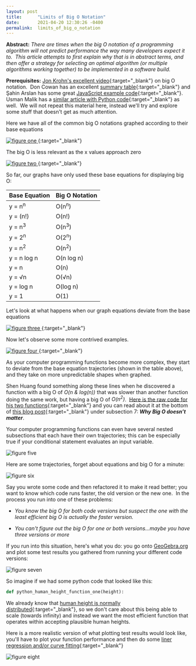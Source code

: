 ```yaml
---
layout: post
title:      "Limits of Big O Notation"
date:       2021-04-20 12:30:26 -0400
permalink:  limits_of_big_o_notation
---
```


**Abstract:** *There are times when the big O notation of a programming algorithm will not predict performance the way many developers expect it to.&nbsp;  This article attempts to first explain why that is in abstract terms, and then offer a strategy for selecting an optimal algorithm (or multiple algorithms working together) to be implemented in a software build.*

**Prerequisites:** [Jon Krohn's excellent video](https://www.youtube.com/watch?v=5yJ_QLec0Lc){:target="_blank"} on big O notation.&nbsp; Don Cowan has an excellent [summary table](https://www.donkcowan.com/blog/2013/5/11/big-o-notation){:target="_blank"} and Şahin Arslan has some great [JavaScript example code](https://dev.to/humblecoder00/comprehensive-big-o-notation-guide-in-plain-english-using-javascript-3n6m){:target="_blank"}.&nbsp;  Usman Malik has a [similar article with Python code](https://stackabuse.com/big-o-notation-and-algorithm-analysis-with-python-examples/){:target="_blank"} as well.&nbsp;  We will not repeat this material here, instead we'll try and explore some stuff that doesn't get as much attention.&nbsp;

Here we have all of the common big O notations graphed according to their base equations

[
![figure one](https://i.imgur.com/GsUTCYW.png)
](https://www.desmos.com/calculator/zuhpohsbtv){:target="_blank"}

The big O is less relevant as the x values approach zero

[
![figure two](https://i.imgur.com/mSTP3pF.png)
](https://www.desmos.com/calculator/lvfipf0q6p){:target="_blank"}

So far, our graphs have only used these base equations for displaying big O:

|  Base Equation  | Big O Notation |
|--|--|
| y = n<sup>n</sup>   | O(n<sup>n</sup>) |
| y = (n!)| O(n!) |
| y = n<sup>3</sup>| O(n<sup>3</sup>) |
| y = 2<sup>n</sup> | O(2<sup>n</sup>)|
| y = n<sup>2</sup> | O(n<sup>2</sup>)|
| y = n log n | O(n log n)|
| y = n | O(n)|
| y = <span>&#8730;</span>n | O(<span>&#8730;</span>n)|
| y = log n | O(log n)|
| y = 1 | O(1)|

Let's look at what happens when our graph equations deviate from the base equations

[
![figure three](https://i.imgur.com/x6kIF4m.png)
](https://www.desmos.com/calculator/pabstpvz26){:target="_blank"}

Now let's observe some more contrived examples.

[
![figure four](https://i.imgur.com/IZIvW5Y.png)
](https://www.desmos.com/calculator/ttbfaf0beb){:target="_blank"}

As your computer programming functions become more complex, they start to deviate from the base equation trajectories (shown in the table above), and they take on more unpredictable shapes when graphed.

Shen Huang found something along these lines when he discovered a function with a big O of *O(n & log(n))* that was slower than another function doing the same work, but having a big O of *O(n<sup>2</sup>)*.&nbsp;  [Here is the raw code for his two functions](https://trinket.io/python/87a3166026){:target="_blank"} and you can read about it at the bottom of [this blog post](https://www.freecodecamp.org/news/big-o-notation-why-it-matters-and-why-it-doesnt-1674cfa8a23c/#Why-BigO-doesn%E2%80%99t-matter){:target="_blank"} under subsection 7: ***Why Big O doesn’t matter***.&nbsp;

Your computer programming functions can even have several nested subsections that each have their own trajectories; this can be especially true if your conditional statement evaluates an input variable.

![figure five](https://i.imgur.com/iCftfI0.png)

Here are some trajectories, forget about equations and big O for a minute:

![figure six](https://i.imgur.com/DKIRNzc.png)

Say you wrote some code and then refactored it to make it read better; you want to know which code runs faster, the old version or the new one.&nbsp;  In the process you run into one of these problems:

 - *You know the big O for both code versions but suspect the one with the least efficient big O is actually the faster version.*

 - *You can't figure out the big O for one or both versions...maybe you have three versions or more*

If you run into this situation, here's what you do: you go onto [GeoGebra.org](https://www.geogebra.org/?lang=en)  and plot some test results you gathered from running your different code versions:

![figure seven](https://i.imgur.com/3sE1nJT.png)

So imagine if we had some python code that looked like this:
```python
def python_human_height_function_one(height):
```
We already know that [human height is normally distributed](https://ourworldindata.org/human-height#height-is-normally-distributed){:target="_blank"}, so we don't care about this being able to scale (towards infinity) and instead we want the most efficient function that operates within accepting plausible human heights.&nbsp;

Here is a more realistic version of what plotting test results would look like, you'll have to plot your function performance and then do some [liner regression and/or curve fitting](https://www.youtube.com/watch?v=TmYl6k4e_AE){:target="_blank"}

![figure eight](https://i.imgur.com/2JJXUSt.png)
